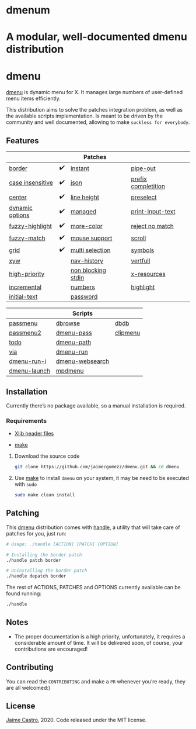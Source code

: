 # dmenum
A modular, well-documented dmenu distribution
=======
# dmenu

[dmenu](https://tools.suckless.org/dmenu/) is dynamic menu for X. It manages large numbers of user-defined menu items efficiently.

This distribution aims to solve the patches integration problem, as well as the available scripts implementation. Is meant to be driven by the community and well documented, allowing to make `suckless for everybody`.



## Features

|                                                              |      | Patches                                                      |      |                                                              |      |
| ------------------------------------------------------------ | ---- | ------------------------------------------------------------ | ---- | ------------------------------------------------------------ | ---- |
| [border](https://tools.suckless.org/dmenu/patches/border/)   | ✔️    | [instant](https://tools.suckless.org/dmenu/patches/instant/) |      | [pipe-out](https://tools.suckless.org/dmenu/patches/pipeout/) |      |
| [case insensitive](https://tools.suckless.org/dmenu/patches/case-insensitive/) | ✔️    | [json](https://tools.suckless.org/dmenu/patches/json/)       |      | [prefix completition](https://tools.suckless.org/dmenu/patches/prefix-completion/) |      |
| [center](https://tools.suckless.org/dmenu/patches/center/)   | ✔️    | [line height](https://tools.suckless.org/dmenu/patches/line-height/) |      | [preselect](https://tools.suckless.org/dmenu/patches/preselect/) |      |
| [dynamic options](https://tools.suckless.org/dmenu/patches/dynamicoptions/) | ✔️    | [managed](https://tools.suckless.org/dmenu/patches/managed/) |      | [print-input-text](https://tools.suckless.org/dmenu/patches/printinputtext/) |      |
| [fuzzy-highlight](https://tools.suckless.org/dmenu/patches/fuzzyhighlight/) | ✔️    | [more-color](https://tools.suckless.org/dmenu/patches/morecolor/) |      | [reject no match](https://tools.suckless.org/dmenu/patches/reject-no-match/) |      |
| [fuzzy-match](https://tools.suckless.org/dmenu/patches/fuzzymatch/) | ✔️    | [mouse support](https://tools.suckless.org/dmenu/patches/mouse-support/) |      | [scroll](https://tools.suckless.org/dmenu/patches/scroll/)   |      |
| [grid](https://tools.suckless.org/dmenu/patches/grid/)       | ✔️    | [multi selection](https://tools.suckless.org/dmenu/patches/multi-selection/) |      | [symbols](https://tools.suckless.org/dmenu/patches/symbols/) |      |
| [xyw](https://tools.suckless.org/dmenu/patches/xyw/)         |      | [nav-history](https://tools.suckless.org/dmenu/patches/navhistory/) |      | [vertfull](https://tools.suckless.org/dmenu/patches/vertfull/) |      |
| [high-priority](https://tools.suckless.org/dmenu/patches/highpriority/) |      | [non blocking stdin](https://tools.suckless.org/dmenu/patches/non_blocking_stdin/) |      | [x-resources](https://tools.suckless.org/dmenu/patches/xresources/) |      |
| [incremental](https://tools.suckless.org/dmenu/patches/incremental/) |      | [numbers](https://tools.suckless.org/dmenu/patches/numbers/) |      | [highlight](https://tools.suckless.org/dmenu/patches/highlight/) |      |
| [initial-text](https://tools.suckless.org/dmenu/patches/initialtext/) |      | [password](https://tools.suckless.org/dmenu/patches/password/) |      |                                                              |      |



|                                                              | Scripts                                                      |                                                          |
| ------------------------------------------------------------ | ------------------------------------------------------------ | -------------------------------------------------------- |
| [passmenu](https://git.zx2c4.com/password-store/tree/contrib/dmenu/passmenu) | [dbrowse](https://github.com/clamiax/scripts/blob/master/src/dbrowse) | [dbdb](https://tools.suckless.org/dmenu/scripts/dbdb.sh) |
| [passmenu2](https://tools.suckless.org/dmenu/scripts/passmenu2) | [dmenu-pass](https://efe.kim/files/scripts/dmenu_pass)       | [clipmenu](https://github.com/cdown/clipmenu)            |
| [todo](https://tools.suckless.org/dmenu/scripts/todo)        | [dmenu-path](https://github.com/ema/dotfiles/blob/master/bin/dmenu_path) |                                                          |
| [via](https://github.com/xalexalex/via)                      | [dmenu-run](https://tools.suckless.org/dmenu/scripts/dmenu_run_with_command_history/) |                                                          |
| [dmenu-run-i](https://tools.suckless.org/dmenu/scripts/dmenu_run_i) | [dmenu-websearch](https://efe.kim/files/scripts/dmenu_websearch) |                                                          |
| [dmenu-launch](https://github.com/fsilveir/dmenu-launch)     | [mpdmenu](https://github.com/cdown/mpdmenu/blob/master/mpdmenu) |                                                          |




## Installation

Currently there’s no package available, so a manual installation is required.

### Requirements

- [Xlib header files](https://tronche.com/gui/x/xlib/introduction/header.html)

- [make](https://www.gnu.org/software/make/)

  


1. Download the source code

   ```sh
   git clone https://github.com/jaimecgomezz/dmenu.git && cd dmenu
   ```

2. Use [make](https://www.gnu.org/software/make/) to install `dmenu` on your system, it may be need to be executed with `sudo`

   ```sh
   sudo make clean install
   ```



## Patching

This [dmenu](https://tools.suckless.org/dmenu/) distribution comes with [handle](https://github.com/jaimecgomezz/dmenu/blob/master/handle), a utility that will take care of patches for you, just run:

```sh
# Usage: ./handle [ACTION] [PATCH] [OPTION]

# Installing the border patch
./handle patch border

# Uninstalling the border patch
./handle depatch border
```

The rest of ACTIONS, PATCHES and OPTIONS currently available can be found running:

```sh
./handle
```



## Notes

- The proper documentation is a high priority, unfortunately, it requires a considerable amount of time. It will be delivered soon, of course, your contributions are encouraged!




## Contributing

You can read the `CONTRIBUTING` and make a `PR` whenever you’re ready, they are all welcomed:)



## License

 [Jaime Castro](https://github.com/jaimecgomezz), 2020. Code released under the MIT license.
